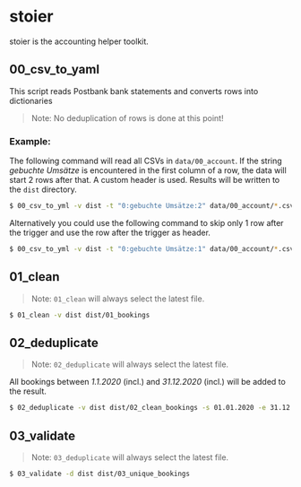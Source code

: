 # stoier

stoier is the accounting helper toolkit.

## 00_csv_to_yaml

This script reads Postbank bank statements and converts rows into dictionaries

> Note: No deduplication of rows is done at this point!

### Example:

The following command will read all CSVs in `data/00_account`.
If the string _gebuchte Umsätze_ is encountered in the first column of a row, the data will start
2 rows after that. 
A custom header is used. 
Results will be written to the `dist` directory.

```zsh
$ 00_csv_to_yml -v dist -t "0:gebuchte Umsätze:2" data/00_account/*.csv -h "date_1:date_2:type:details:sender:receiver:amount:balance" 
```

Alternatively you could use the following command to skip only 1 row after the trigger and use the
row after the trigger as header.

```zsh
$ 00_csv_to_yml -v dist -t "0:gebuchte Umsätze:1" data/00_account/*.csv 
```

## 01_clean

> Note: `01_clean` will always select the latest file. 

```zsh
$ 01_clean -v dist dist/01_bookings
```

## 02_deduplicate

> Note: `02_deduplicate` will always select the latest file. 

All bookings between _1.1.2020_ (incl.) and _31.12.2020_ (incl.) will be added to the result.

```zsh
$ 02_deduplicate -v dist dist/02_clean_bookings -s 01.01.2020 -e 31.12.2020
```

## 03_validate

> Note: `03_deduplicate` will always select the latest file. 

```zsh
$ 03_validate -d dist dist/03_unique_bookings
```
